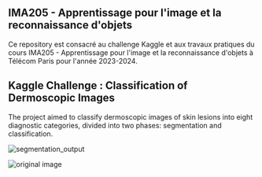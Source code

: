 ## IMA205 - Apprentissage pour l'image et la reconnaissance d'objets
Ce repository est consacré au challenge Kaggle et aux travaux pratiques du cours IMA205 - Apprentissage pour l'image et la reconnaissance d'objets à Télécom Paris pour l'année 2023-2024.
## Kaggle Challenge : Classification of Dermoscopic Images
The project aimed to classify dermoscopic images of skin lesions into eight diagnostic categories, divided into two phases: segmentation and classification.

![segmentation_output](https://github.com/user-attachments/assets/44f63a3a-0496-4206-b982-2aff484e0d2c)

![original image](https://github.com/user-attachments/assets/6e17516d-347a-4e0c-8772-c597849d5d57)
